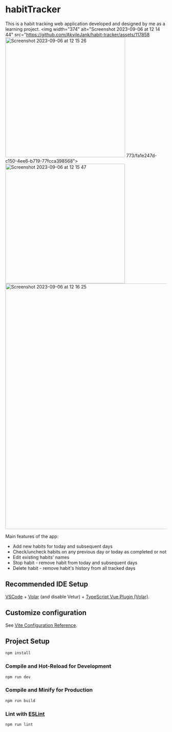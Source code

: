 # habitTracker

This is a habit tracking web application developed and designed by me as a learning project. 
<img width="374" alt="Screenshot 2023-09-06 at 12 14 44" src="https://github.com/AkvileJank/habit-tracker/assets/117858 <img width="374" alt="Screenshot 2023-09-06 at 12 15 26" src="https://github.com/AkvileJank/habit-tracker/assets/117858773/adf82892-7ce0-4712-a567-82bca1a33148">
773/fa1e247d-c150-4ee6-b719-77fcca398568">
<img width="373" alt="Screenshot 2023-09-06 at 12 15 47" src="https://github.com/AkvileJank/habit-tracker/assets/117858773/a86eeeaf-bcb1-4d84-b2c1-55c1cbafca29">
<img width="766" alt="Screenshot 2023-09-06 at 12 16 25" src="https://github.com/AkvileJank/habit-tracker/assets/117858773/3816aa7f-4f19-4752-813e-ac1f61299bdb">

Main features of the app:
- Add new habits for today and subsequent days
- Check/uncheck habits on any previous day or today as completed or not
- Edit existing habits' names
- Stop habit - remove habit from today and subsequent days
- Delete habit - remove habit's history from all tracked days

## Recommended IDE Setup

[VSCode](https://code.visualstudio.com/) + [Volar](https://marketplace.visualstudio.com/items?itemName=Vue.volar) (and disable Vetur) + [TypeScript Vue Plugin (Volar)](https://marketplace.visualstudio.com/items?itemName=Vue.vscode-typescript-vue-plugin).

## Customize configuration

See [Vite Configuration Reference](https://vitejs.dev/config/).

## Project Setup

```sh
npm install
```

### Compile and Hot-Reload for Development

```sh
npm run dev
```

### Compile and Minify for Production

```sh
npm run build
```

### Lint with [ESLint](https://eslint.org/)

```sh
npm run lint
```
